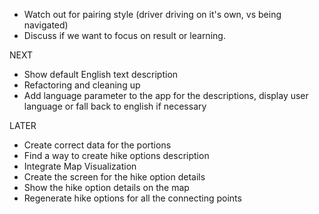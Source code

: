 - Watch out for pairing style (driver driving on it's own, vs being navigated)
- Discuss if we want to focus on result or learning.

NEXT
- Show default English text description
- Refactoring and cleaning up
- Add language parameter to the app for the descriptions, display user language or fall back to english if necessary

LATER
- Create correct data for the portions
- Find a way to create hike options description
- Integrate Map Visualization
- Create the screen for the hike option details
- Show the hike option details on the map
- Regenerate hike options for all the connecting points